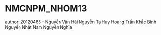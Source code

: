 # NMCNPM_NHOM13

author:
    20120468 - Nguyễn Văn Hải
               Nguyễn Tạ Huy Hoàng
               Trần Khắc Bình
               Nguyễn Nhật Nam
               Nguyễn Nghĩa